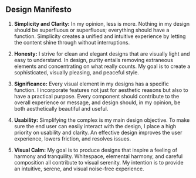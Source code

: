 ## Design Manifesto

   1. **Simplicity and Clarity:**
In my opinion, less is more. Nothing in my design should be superfluous or superfluous; everything should have a function. Simplicity creates a unified and intuitive experience by letting the content shine through without interruptions.

3. **Honesty:** I strive for clean and elegant designs that are visually light and easy to understand. In design, purity entails removing extraneous elements and concentrating on what really counts. My goal is to create a sophisticated, visually pleasing, and peaceful style.

4. **Significance:** Every visual element in my designs has a specific function. I incorporate features not just for aesthetic reasons but also to have a practical purpose. Every component should contribute to the overall experience or message, and design should, in my opinion, be both aesthetically beautiful and useful.

5. **Usability:** Simplifying the complex is my main design objective. To make sure the end user can easily interact with the design, I place a high priority on usability and clarity. An effective design improves the user experience, lowers friction, and resolves issues.

6. **Visual Calm:** My goal is to produce designs that inspire a feeling of harmony and tranquility. Whitespace, elemental harmony, and careful composition all contribute to visual serenity. My intention is to provide an intuitive, serene, and visual noise-free experience.
